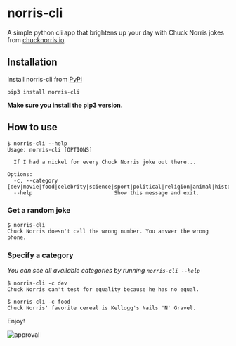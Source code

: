 # norris-cli
A simple python cli app that brightens up your day with Chuck Norris jokes from [chucknorris.io](https://api.chucknorris.io/).

## Installation
Install norris-cli from [PyPi](https://pypi.org/project/norris-cli/)
```
pip3 install norris-cli
```
**Make sure you install the pip3 version.**

## How to use
```
$ norris-cli --help
Usage: norris-cli [OPTIONS]

  If I had a nickel for every Chuck Norris joke out there...

Options:
  -c, --category [dev|movie|food|celebrity|science|sport|political|religion|animal|history|music|travel|career|money|fashion]
  --help                          Show this message and exit.

```

### Get a random joke
```
$ norris-cli
Chuck Norris doesn't call the wrong number. You answer the wrong phone.
```

### Specify a category
_You can see all available categories by running `norris-cli --help`_
```
$ norris-cli -c dev
Chuck Norris can't test for equality because he has no equal.
```

```
$ norris-cli -c food
Chuck Norris' favorite cereal is Kellogg's Nails 'N' Gravel.
```

Enjoy!

![approval](https://media.giphy.com/media/3hvmlYNsOTFWE/giphy.gif)
